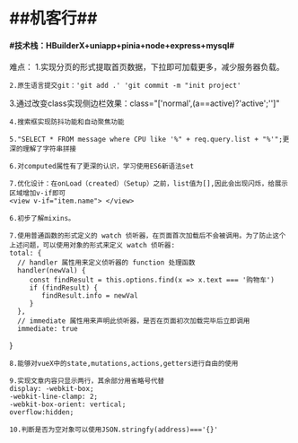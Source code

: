 # ##机客行##

#### #技术栈：HBuilderX+uniapp+pinia+node+express+mysql#

难点：
    1.实现分页的形式提取首页数据，下拉即可加载更多，减少服务器负载。
    
    2.原生语言提交git：'git add .' 'git commit -m "init project'
    
​   3.通过改变class实现侧边栏效果：class="['normal',(a==active)?'active';'']"

    4.搜索框实现防抖功能和自动聚焦功能
    
    5."SELECT * FROM message where CPU like '%" + req.query.list + "%'";更深的理解了字符串拼接
    
    6.对computed属性有了更深的认识，学习使用ES6新语法set
    
    7.优化设计：在onLoad（created）（Setup）之前，list值为[],因此会出现闪烁，给展示区域增加v-if即可
    <view v-if="item.name"> </view>
    
    6.初步了解mixins。
    
    7.使用普通函数的形式定义的 watch 侦听器，在页面首次加载后不会被调用。为了防止这个上述问题，可以使用对象的形式来定义 watch 侦听器: 
    total: {
      // handler 属性用来定义侦听器的 function 处理函数
      handler(newVal) {
         const findResult = this.options.find(x => x.text === '购物车')
         if (findResult) {
            findResult.info = newVal
         }
      },
      // immediate 属性用来声明此侦听器，是否在页面初次加载完毕后立即调用
      immediate: true
   }
   
    8.能够对vueX中的state,mutations,actions,getters进行自由的使用
    
    9.实现文章内容只显示两行，其余部分用省略号代替  
    display: -webkit-box;
    -webkit-line-clamp: 2;
    -webkit-box-orient: vertical;
    overflow:hidden;
    
    10.判断是否为空对象可以使用JSON.stringfy(address)==='{}'
